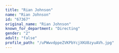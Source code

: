 ```yaml
---
title: "Rian Johnson"
name: "Rian Johnson"
id: "67367"
original_name: "Rian Johnson"
known_for_department: "Directing"
gender: "2"
adult: "false"
profile_path: "/uPWwvdppeZVKPbYcjXKU8zyuAVh.jpg"
---
```

